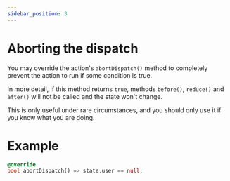 ```yaml
---
sidebar_position: 3
---
```


# Aborting the dispatch

You may override the action's `abortDispatch()` method to completely prevent the action to run if
some condition is true.

In more detail, if this method returns `true`, methods `before()`, `reduce()`
and `after()` will not be called and the state won't change.

This is only useful under rare circumstances, and you should only use it if you know what you are
doing.

# Example

```dart
@override
bool abortDispatch() => state.user == null;
```
